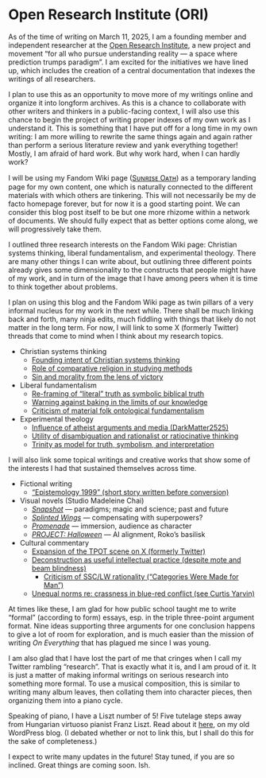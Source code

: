 # Open Research Institute (ORI)

As of the time of writing on March 11, 2025, I am a founding member and independent researcher at the [Open Research Institute](https://open-research-institute.github.io/), a new project and movement “for all who pursue understanding reality — a space where prediction trumps paradigm”. I am excited for the initiatives we have lined up, which includes the creation of a central documentation that indexes the writings of all researchers.

I plan to use this as an opportunity to move more of my writings online and organize it into longform archives. As this is a chance to collaborate with other writers and thinkers in a public-facing context, I will also use this chance to begin the project of writing proper indexes of my own work as I understand it. This is something that I have put off for a long time in my own writing: I am more willing to rewrite the same things again and again rather than perform a serious literature review and yank everything together! Mostly, I am afraid of hard work. But why work hard, when I can hardly work?

I will be using my Fandom Wiki page ([Sᴜɴʀɪsᴇ Oᴀᴛʜ](https://open-research-institute.fandom.com/wiki/Sunrise_Oath)) as a temporary landing page for my own content, one which is naturally connected to the different materials with which others are tinkering. This will not necessarily be my de facto homepage forever, but for now it is a good starting point. We can consider this blog post itself to be but one more rhizome within a network of documents. We should fully expect that as better options come along, we will progressively take them.

I outlined three research interests on the Fandom Wiki page: Christian systems thinking, liberal fundamentalism, and experimental theology. There are many other things I can write about, but outlining three different points already gives some dimensionality to the constructs that people might have of my work, and in turn of the image that I have among peers when it is time to think together about problems.

I plan on using this blog and the Fandom Wiki page as twin pillars of a very informal nucleus for my work in the next while. There shall be much linking back and forth, many ninja edits, much fiddling with things that likely do not matter in the long term. For now, I will link to some X (formerly Twitter) threads that come to mind when I think about my research topics.

- Christian systems thinking 
	- [Founding intent of Christian systems thinking](https://x.com/sunriseoath/status/1813332907857207510)
	- [Role of comparative religion in studying methods](https://x.com/sunriseoath/status/1890020451516375205)
	- [Sin and morality from the lens of victory](https://x.com/sunriseoath/status/1898348743532933287)
- Liberal fundamentalism
	- [Re-framing of “literal” truth as symbolic biblical truth](https://x.com/sunriseoath/status/1809289956268875883)
	- [Warning against baking in the limits of our knowledge](https://x.com/sunriseoath/status/1842296203553149371)
	- [Criticism of material folk ontological fundamentalism](https://x.com/sunriseoath/status/1844067533529477231)
- Experimental theology
	- [Influence of atheist arguments and media (DarkMatter2525)](https://x.com/sunriseoath/status/1897700138836967608)
	- [Utility of disambiguation and rationalist or ratiocinative thinking](https://x.com/sunriseoath/status/1899220927654871349)
	- [Trinity as model for truth, symbolism, and interpretation](https://x.com/sunriseoath/status/1895515112565588383)


I will also link some topical writings and creative works that show some of the interests I had that sustained themselves across time.

- Fictional writing
	- [“Epistemology 1999” (short story written before conversion)](https://sunriseoath.blogspot.com/2024/03/epistemology-1999.html)
- Visual novels (Studio Madeleine Chai)
	- [*Snapshot*](https://sunriseoath.itch.io/snapshot) — paradigms; magic and science; past and future
	- [*Splinted Wings*](https://sunriseoath.itch.io/splinted-wings) — compensating with superpowers?
	- [*Promenade*](https://sunriseoath.itch.io/promenade) — immersion, audience as character
	- [*PROJECT: Halloween*](https://sunriseoath.itch.io/project-halloween) — AI alignment, Roko’s basilisk
- Cultural commentary
	- [Expansion of the TPOT scene on X (formerly Twitter)](https://x.com/sunriseoath/status/1896993716415684835)
	- [Deconstruction as useful intellectual practice (despite mote and beam blindness)](https://x.com/sunriseoath/status/1899211830129524831)
		- [Criticism of SSC/LW rationality (“Categories Were Made for Man”)](https://x.com/sunriseoath/status/1899423281159323837)
	- [Unequal norms re: crassness in blue-red conflict (see Curtis Yarvin)](https://x.com/sunriseoath/status/1899225919585202508)

At times like these, I am glad for how public school taught me to write “formal” (according to form) essays, esp. in the triple three-point argument format. Nine ideas supporting three arguments for one conclusion happens to give a lot of room for exploration, and is much easier than the mission of writing *On Everything* that has plagued me since I was young.

I am also glad that I have lost the part of me that cringes when I call my Twitter rambling “research”. That is exactly what it is, and I am proud of it. It is just a matter of making informal writings on serious research into something more formal. To use a musical composition, this is similar to writing many album leaves, then collating them into character pieces, then organizing them into a piano cycle.

Speaking of piano, I have a Liszt number of 5! Five tutelage steps away from Hungarian virtuoso pianist Franz Liszt. Read about it [here](https://minzart.wordpress.com/2017/05/05/i-have-a-liszt-number-of-5/), on my old WordPress blog. (I debated whether or not to link this, but I shall do this for the sake of completeness.)

I expect to write many updates in the future! Stay tuned, if you are so inclined. Great things are coming soon. Ish.
